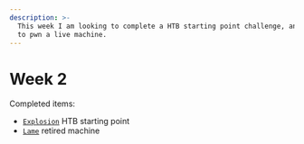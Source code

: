 ```yaml
---
description: >-
  This week I am looking to complete a HTB starting point challenge, and attempt
  to pwn a live machine.
---
```


# Week 2

Completed items:

* [`Explosion`](../../htb/machines/explosion.md) HTB starting point
* [`Lame`](../../htb/machines/lame.md) retired machine

&#x20;

